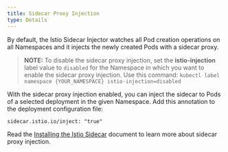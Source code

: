 ```yaml
---
title: Sidecar Proxy Injection
type: Details
---
```


By default, the Istio Sidecar Injector watches all Pod creation operations on all Namespaces and it injects the newly created Pods with a sidecar proxy.

> **NOTE:** To disable the sidecar proxy injection, set the **istio-injection** label value to `disabled` for the Namespace in which you want to enable the sidecar proxy injection. Use this command: `kubectl label namespace {YOUR_NAMESPACE} istio-injection=disabled`
                                                                                                                                                                                  
With the sidecar proxy injection enabled, you can inject the sidecar to Pods of a selected deployment in the given Namespace. Add this annotation to the deployment configuration file:
```
sidecar.istio.io/inject: "true"
```

Read the [Installing the Istio Sidecar](https://istio.io/docs/setup/kubernetes/sidecar-injection.html) document to learn more about sidecar proxy injection.
